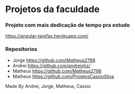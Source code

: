 # Projetos da faculdade

### Projeto com mais dedicação de tempo pra estudo
https://angular-tarefas.herokuapp.com/

### Repositorios
- Jorge https://github.com/Matheus2798
- Andrei https://github.com/andreixhz/
- Matheus https://github.com/Matheus2798
- Matheus https://github.com/ProjetosCassioSilva

Made By Andrei, Jorge, Matheus, Cassio
